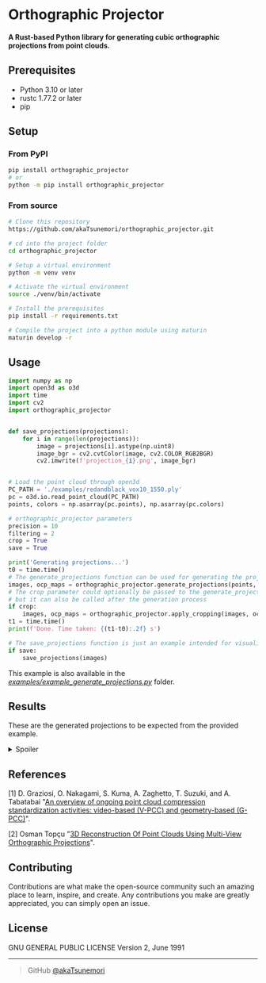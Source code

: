 # Orthographic Projector
#### A Rust-based Python library for generating cubic orthographic projections from point clouds.

## Prerequisites
- Python 3.10 or later
- rustc 1.77.2 or later
- pip

## Setup
### From PyPI
```bash
pip install orthographic_projector
# or
python -m pip install orthographic_projector
```

### From source
```bash
# Clone this repository
https://github.com/akaTsunemori/orthographic_projector.git

# cd into the project folder
cd orthographic_projector

# Setup a virtual environment
python -m venv venv

# Activate the virtual environment
source ./venv/bin/activate

# Install the prerequisites
pip install -r requirements.txt

# Compile the project into a python module using maturin
maturin develop -r
```

## Usage
```python
import numpy as np
import open3d as o3d
import time
import cv2
import orthographic_projector


def save_projections(projections):
    for i in range(len(projections)):
        image = projections[i].astype(np.uint8)
        image_bgr = cv2.cvtColor(image, cv2.COLOR_RGB2BGR)
        cv2.imwrite(f'projection_{i}.png', image_bgr)


# Load the point cloud through open3d
PC_PATH = './examples/redandblack_vox10_1550.ply'
pc = o3d.io.read_point_cloud(PC_PATH)
points, colors = np.asarray(pc.points), np.asarray(pc.colors)

# orthographic_projector parameters
precision = 10
filtering = 2
crop = True
save = True

print('Generating projections...')
t0 = time.time()
# The generate_projections function can be used for generating the projections
images, ocp_maps = orthographic_projector.generate_projections(points, colors, precision, filtering)
# The crop parameter could optionally be passed to the generate_projections function,
# but it can also be called after the generation process
if crop:
    images, ocp_maps = orthographic_projector.apply_cropping(images, ocp_maps)
t1 = time.time()
print(f'Done. Time taken: {(t1-t0):.2f} s')

# The save_projections function is just an example intended for visualization of the results
if save:
    save_projections(images)
```

This example is also available in the *[examples/example_generate_projections.py](https://github.com/akaTsunemori/orthographic_projector/blob/main/examples/example_generate_projections.py)* folder.

## Results
These are the generated projections to be expected from the provided example.

<details>
    <summary>Spoiler</summary>
    <img src="https://i.imgur.com/cKTmA5s.png" alt="Projection 1">
    <img src="https://i.imgur.com/KbkAOOw.png" alt="Projection 2">
    <img src="https://i.imgur.com/79DYoLQ.png" alt="Projection 3">
    <img src="https://i.imgur.com/mNveRev.png" alt="Projection 4">
    <img src="https://i.imgur.com/lszqcn2.png" alt="Projection 5">
    <img src="https://i.imgur.com/LaEhUNb.png" alt="Projection 6">
</details>

## References
[1] D. Graziosi, O. Nakagami, S. Kuma, A. Zaghetto, T. Suzuki, and A. Tabatabai "[An overview of ongoing point cloud compression standardization activities: video-based (V-PCC) and geometry-based (G-PCC)](https://www.cambridge.org/core/services/aop-cambridge-core/content/view/56FCAF660DD44348BCB1BCA9B5EC56CF/S2048770320000128a.pdf/an-overview-of-ongoing-point-cloud-compression-standardization-activities-video-based-v-pcc-and-geometry-based-g-pcc.pdf)".

[2] Osman Topçu "[3D Reconstruction Of Point Clouds Using Multi-View Orthographic Projections](https://core.ac.uk/download/pdf/52940146.pdf)".

## Contributing
Contributions are what make the open-source community such an amazing place to learn, inspire, and create. Any contributions you make are greatly appreciated, you can simply open an issue.

## License
GNU GENERAL PUBLIC LICENSE
Version 2, June 1991

---

> GitHub [@akaTsunemori](https://github.com/akaTsunemori)
